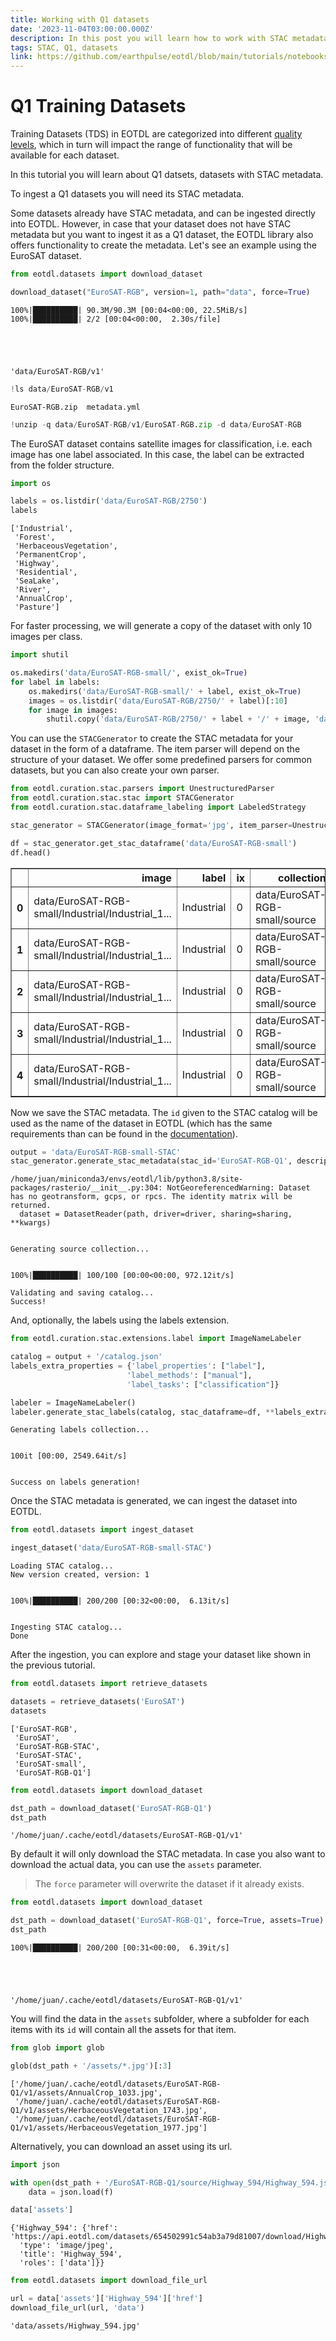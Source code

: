 ```yaml
---
title: Working with Q1 datasets
date: '2023-11-04T03:00:00.000Z'
description: In this post you will learn how to work with STAC metadata to create Q1 datasets.
tags: STAC, Q1, datasets
link: https://github.com/earthpulse/eotdl/blob/main/tutorials/notebooks/03_q1_datasets.ipynb
---
```


# Q1 Training Datasets

Training Datasets (TDS) in EOTDL are categorized into different [quality levels](https://eotdl.com/docs/datasets/quality), which in turn will impact the range of functionality that will be available for each dataset.

In this tutorial you will learn about Q1 datsets, datasets with STAC metadata. 

To ingest a Q1 datasets you will need its STAC metadata.

Some datasets already have STAC metadata, and can be ingested directly into EOTDL. However, in case that your dataset does not have STAC metadata but you want to ingest it as a Q1 dataset, the EOTDL library also offers functionality to create the metadata. Let's see an example using the EuroSAT dataset. 


```python
from eotdl.datasets import download_dataset

download_dataset("EuroSAT-RGB", version=1, path="data", force=True)
```

    100%|██████████| 90.3M/90.3M [00:04<00:00, 22.5MiB/s]
    100%|██████████| 2/2 [00:04<00:00,  2.30s/file]





    'data/EuroSAT-RGB/v1'




```python
!ls data/EuroSAT-RGB/v1
```

    EuroSAT-RGB.zip  metadata.yml



```python
!unzip -q data/EuroSAT-RGB/v1/EuroSAT-RGB.zip -d data/EuroSAT-RGB
```

The EuroSAT dataset contains satellite images for classification, i.e. each image has one label associated. In this case, the label can be extracted from the folder structure.


```python
import os 

labels = os.listdir('data/EuroSAT-RGB/2750')
labels
```




    ['Industrial',
     'Forest',
     'HerbaceousVegetation',
     'PermanentCrop',
     'Highway',
     'Residential',
     'SeaLake',
     'River',
     'AnnualCrop',
     'Pasture']



For faster processing, we will generate a copy of the dataset with only 10 images per class.


```python
import shutil 

os.makedirs('data/EuroSAT-RGB-small/', exist_ok=True)
for label in labels:
    os.makedirs('data/EuroSAT-RGB-small/' + label, exist_ok=True)
    images = os.listdir('data/EuroSAT-RGB/2750/' + label)[:10]
    for image in images:
        shutil.copy('data/EuroSAT-RGB/2750/' + label + '/' + image, 'data/EuroSAT-RGB-small/' + label + '/' + image)
```

You can use the `STACGenerator` to create the STAC metadata for your dataset in the form of a dataframe. The item parser will depend on the structure of your dataset. We offer some predefined parsers for common datasets, but you can also create your own parser.


```python
from eotdl.curation.stac.parsers import UnestructuredParser
from eotdl.curation.stac.stac import STACGenerator
from eotdl.curation.stac.dataframe_labeling import LabeledStrategy

stac_generator = STACGenerator(image_format='jpg', item_parser=UnestructuredParser, labeling_strategy=LabeledStrategy)

df = stac_generator.get_stac_dataframe('data/EuroSAT-RGB-small')
df.head()

```




<div>
<style scoped>
    .dataframe tbody tr th:only-of-type {
        vertical-align: middle;
    }

    .dataframe tbody tr th {
        vertical-align: top;
    }

    .dataframe thead th {
        text-align: right;
    }
</style>
<table border="1" class="dataframe">
  <thead>
    <tr style="text-align: right;">
      <th></th>
      <th>image</th>
      <th>label</th>
      <th>ix</th>
      <th>collection</th>
      <th>extensions</th>
      <th>bands</th>
    </tr>
  </thead>
  <tbody>
    <tr>
      <th>0</th>
      <td>data/EuroSAT-RGB-small/Industrial/Industrial_1...</td>
      <td>Industrial</td>
      <td>0</td>
      <td>data/EuroSAT-RGB-small/source</td>
      <td>None</td>
      <td>None</td>
    </tr>
    <tr>
      <th>1</th>
      <td>data/EuroSAT-RGB-small/Industrial/Industrial_1...</td>
      <td>Industrial</td>
      <td>0</td>
      <td>data/EuroSAT-RGB-small/source</td>
      <td>None</td>
      <td>None</td>
    </tr>
    <tr>
      <th>2</th>
      <td>data/EuroSAT-RGB-small/Industrial/Industrial_1...</td>
      <td>Industrial</td>
      <td>0</td>
      <td>data/EuroSAT-RGB-small/source</td>
      <td>None</td>
      <td>None</td>
    </tr>
    <tr>
      <th>3</th>
      <td>data/EuroSAT-RGB-small/Industrial/Industrial_1...</td>
      <td>Industrial</td>
      <td>0</td>
      <td>data/EuroSAT-RGB-small/source</td>
      <td>None</td>
      <td>None</td>
    </tr>
    <tr>
      <th>4</th>
      <td>data/EuroSAT-RGB-small/Industrial/Industrial_1...</td>
      <td>Industrial</td>
      <td>0</td>
      <td>data/EuroSAT-RGB-small/source</td>
      <td>None</td>
      <td>None</td>
    </tr>
  </tbody>
</table>
</div>



Now we save the STAC metadata. The `id` given to the STAC catalog will be used as the name of the dataset in EOTDL (which has the same requirements than can be found in the [documentation](/docs/datasets/ingest)).


```python
output = 'data/EuroSAT-RGB-small-STAC'
stac_generator.generate_stac_metadata(stac_id='EuroSAT-RGB-Q1', description='EuroSAT-RGB dataset', stac_dataframe=df, output_folder=output)
```

    /home/juan/miniconda3/envs/eotdl/lib/python3.8/site-packages/rasterio/__init__.py:304: NotGeoreferencedWarning: Dataset has no geotransform, gcps, or rpcs. The identity matrix will be returned.
      dataset = DatasetReader(path, driver=driver, sharing=sharing, **kwargs)


    Generating source collection...


    100%|██████████| 100/100 [00:00<00:00, 972.12it/s]

    Validating and saving catalog...
    Success!


    


And, optionally, the labels using the labels extension.


```python
from eotdl.curation.stac.extensions.label import ImageNameLabeler

catalog = output + '/catalog.json'
labels_extra_properties = {'label_properties': ["label"],
                          'label_methods': ["manual"],
                          'label_tasks': ["classification"]}

labeler = ImageNameLabeler()
labeler.generate_stac_labels(catalog, stac_dataframe=df, **labels_extra_properties)
```

    Generating labels collection...


    100it [00:00, 2549.64it/s]


    Success on labels generation!


Once the STAC metadata is generated, we can ingest the dataset into EOTDL.


```python
from eotdl.datasets import ingest_dataset

ingest_dataset('data/EuroSAT-RGB-small-STAC')
```

    Loading STAC catalog...
    New version created, version: 1


    100%|██████████| 200/200 [00:32<00:00,  6.13it/s]


    Ingesting STAC catalog...
    Done


After the ingestion, you can explore and stage your dataset like shown in the previous tutorial.


```python
from eotdl.datasets import retrieve_datasets

datasets = retrieve_datasets('EuroSAT')
datasets
```




    ['EuroSAT-RGB',
     'EuroSAT',
     'EuroSAT-RGB-STAC',
     'EuroSAT-STAC',
     'EuroSAT-small',
     'EuroSAT-RGB-Q1']




```python
from eotdl.datasets import download_dataset

dst_path = download_dataset('EuroSAT-RGB-Q1')
dst_path
```




    '/home/juan/.cache/eotdl/datasets/EuroSAT-RGB-Q1/v1'



By default it will only download the STAC metadata. In case you also want to download the actual data, you can use the `assets` parameter. 

> The `force` parameter will overwrite the dataset if it already exists.


```python
from eotdl.datasets import download_dataset

dst_path = download_dataset('EuroSAT-RGB-Q1', force=True, assets=True)
dst_path
```

    100%|██████████| 200/200 [00:31<00:00,  6.39it/s]





    '/home/juan/.cache/eotdl/datasets/EuroSAT-RGB-Q1/v1'



You will find the data in  the `assets` subfolder, where a subfolder for each items with its `id` will contain all the assets for that item.


```python
from glob import glob

glob(dst_path + '/assets/*.jpg')[:3]
```




    ['/home/juan/.cache/eotdl/datasets/EuroSAT-RGB-Q1/v1/assets/AnnualCrop_1033.jpg',
     '/home/juan/.cache/eotdl/datasets/EuroSAT-RGB-Q1/v1/assets/HerbaceousVegetation_1743.jpg',
     '/home/juan/.cache/eotdl/datasets/EuroSAT-RGB-Q1/v1/assets/HerbaceousVegetation_1977.jpg']



Alternatively, you can download an asset using its url.


```python
import json

with open(dst_path + '/EuroSAT-RGB-Q1/source/Highway_594/Highway_594.json', 'r') as f:
	data = json.load(f)

data['assets']
```




    {'Highway_594': {'href': 'https://api.eotdl.com/datasets/654502991c54ab3a79d81007/download/Highway_594.jpg',
      'type': 'image/jpeg',
      'title': 'Highway_594',
      'roles': ['data']}}




```python
from eotdl.datasets import download_file_url

url = data['assets']['Highway_594']['href']
download_file_url(url, 'data')
```




    'data/assets/Highway_594.jpg'


